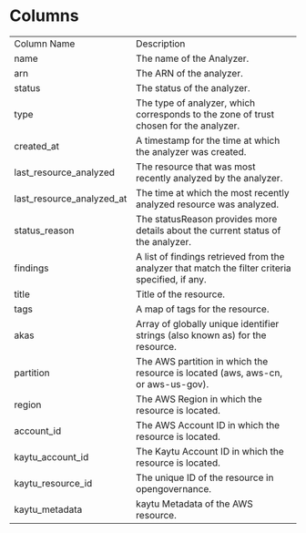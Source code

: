 # Columns  

<table>
	<tr><td>Column Name</td><td>Description</td></tr>
	<tr><td>name</td><td>The name of the Analyzer.</td></tr>
	<tr><td>arn</td><td>The ARN of the analyzer.</td></tr>
	<tr><td>status</td><td>The status of the analyzer.</td></tr>
	<tr><td>type</td><td>The type of analyzer, which corresponds to the zone of trust chosen for the analyzer.</td></tr>
	<tr><td>created_at</td><td>A timestamp for the time at which the analyzer was created.</td></tr>
	<tr><td>last_resource_analyzed</td><td>The resource that was most recently analyzed by the analyzer.</td></tr>
	<tr><td>last_resource_analyzed_at</td><td>The time at which the most recently analyzed resource was analyzed.</td></tr>
	<tr><td>status_reason</td><td>The statusReason provides more details about the current status of the analyzer.</td></tr>
	<tr><td>findings</td><td>A list of findings retrieved from the analyzer that match the filter criteria specified, if any.</td></tr>
	<tr><td>title</td><td>Title of the resource.</td></tr>
	<tr><td>tags</td><td>A map of tags for the resource.</td></tr>
	<tr><td>akas</td><td>Array of globally unique identifier strings (also known as) for the resource.</td></tr>
	<tr><td>partition</td><td>The AWS partition in which the resource is located (aws, aws-cn, or aws-us-gov).</td></tr>
	<tr><td>region</td><td>The AWS Region in which the resource is located.</td></tr>
	<tr><td>account_id</td><td>The AWS Account ID in which the resource is located.</td></tr>
	<tr><td>kaytu_account_id</td><td>The Kaytu Account ID in which the resource is located.</td></tr>
	<tr><td>kaytu_resource_id</td><td>The unique ID of the resource in opengovernance.</td></tr>
	<tr><td>kaytu_metadata</td><td>kaytu Metadata of the AWS resource.</td></tr>
</table>